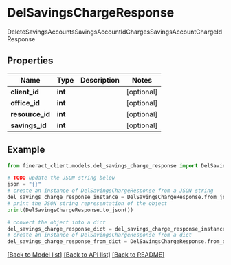 # DelSavingsChargeResponse

DeleteSavingsAccountsSavingsAccountIdChargesSavingsAccountChargeIdResponse

## Properties

Name | Type | Description | Notes
------------ | ------------- | ------------- | -------------
**client_id** | **int** |  | [optional] 
**office_id** | **int** |  | [optional] 
**resource_id** | **int** |  | [optional] 
**savings_id** | **int** |  | [optional] 

## Example

```python
from fineract_client.models.del_savings_charge_response import DelSavingsChargeResponse

# TODO update the JSON string below
json = "{}"
# create an instance of DelSavingsChargeResponse from a JSON string
del_savings_charge_response_instance = DelSavingsChargeResponse.from_json(json)
# print the JSON string representation of the object
print(DelSavingsChargeResponse.to_json())

# convert the object into a dict
del_savings_charge_response_dict = del_savings_charge_response_instance.to_dict()
# create an instance of DelSavingsChargeResponse from a dict
del_savings_charge_response_from_dict = DelSavingsChargeResponse.from_dict(del_savings_charge_response_dict)
```
[[Back to Model list]](../README.md#documentation-for-models) [[Back to API list]](../README.md#documentation-for-api-endpoints) [[Back to README]](../README.md)



